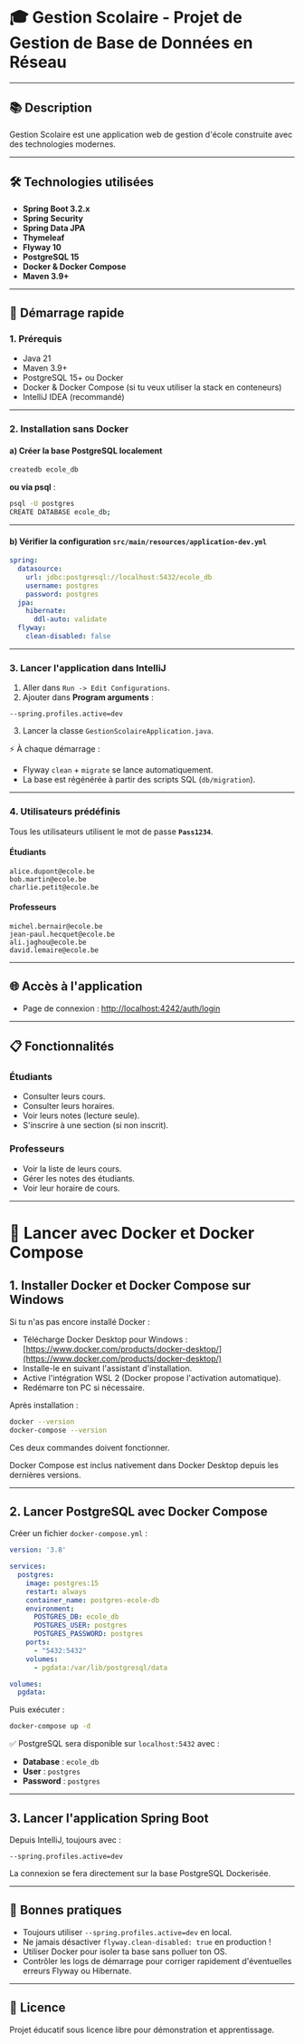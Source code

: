 # 🎓 Gestion Scolaire - Projet de Gestion de Base de Données en Réseau

---

## 📚 Description

Gestion Scolaire est une application web de gestion d'école construite avec des technologies modernes.

---

## 🛠️ Technologies utilisées

- **Spring Boot 3.2.x**
- **Spring Security**
- **Spring Data JPA**
- **Thymeleaf**
- **Flyway 10**
- **PostgreSQL 15**
- **Docker & Docker Compose**
- **Maven 3.9+**

---

## 🚀 Démarrage rapide

### 1. Prérequis

- Java 21
- Maven 3.9+
- PostgreSQL 15+ ou Docker
- Docker & Docker Compose (si tu veux utiliser la stack en conteneurs)
- IntelliJ IDEA (recommandé)

---

### 2. Installation sans Docker

#### a) Créer la base PostgreSQL localement

```bash
createdb ecole_db
```

**ou via psql** :
```bash
psql -U postgres
CREATE DATABASE ecole_db;
```

---

#### b) Vérifier la configuration `src/main/resources/application-dev.yml`

```yaml
spring:
  datasource:
    url: jdbc:postgresql://localhost:5432/ecole_db
    username: postgres
    password: postgres
  jpa:
    hibernate:
      ddl-auto: validate
  flyway:
    clean-disabled: false
```

---

### 3. Lancer l'application dans IntelliJ

1. Aller dans `Run -> Edit Configurations`.
2. Ajouter dans **Program arguments** :

```text
--spring.profiles.active=dev
```

3. Lancer la classe `GestionScolaireApplication.java`.

⚡ À chaque démarrage :
- Flyway `clean` + `migrate` se lance automatiquement.
- La base est régénérée à partir des scripts SQL (`db/migration`).

---

### 4. Utilisateurs prédéfinis

Tous les utilisateurs utilisent le mot de passe **`Pass1234`**.

#### Étudiants
```
alice.dupont@ecole.be
bob.martin@ecole.be
charlie.petit@ecole.be
```

#### Professeurs
```
michel.bernair@ecole.be
jean-paul.hecquet@ecole.be
ali.jaghou@ecole.be
david.lemaire@ecole.be
```

---

## 🌐 Accès à l'application

- Page de connexion : [http://localhost:4242/auth/login](http://localhost:4242/auth/login)

---

## 📋 Fonctionnalités

### Étudiants
- Consulter leurs cours.
- Consulter leurs horaires.
- Voir leurs notes (lecture seule).
- S'inscrire à une section (si non inscrit).

### Professeurs
- Voir la liste de leurs cours.
- Gérer les notes des étudiants.
- Voir leur horaire de cours.

---

# 🐳 Lancer avec Docker et Docker Compose

## 1. Installer Docker et Docker Compose sur Windows

Si tu n'as pas encore installé Docker :

- Télécharge Docker Desktop pour Windows : [https://www.docker.com/products/docker-desktop/](https://www.docker.com/products/docker-desktop/)
- Installe-le en suivant l'assistant d'installation.
- Active l'intégration WSL 2 (Docker propose l'activation automatique).
- Redémarre ton PC si nécessaire.

Après installation :
```bash
docker --version
docker-compose --version
```
Ces deux commandes doivent fonctionner.

Docker Compose est inclus nativement dans Docker Desktop depuis les dernières versions.

---

## 2. Lancer PostgreSQL avec Docker Compose

Créer un fichier `docker-compose.yml` :

```yaml
version: '3.8'

services:
  postgres:
    image: postgres:15
    restart: always
    container_name: postgres-ecole-db
    environment:
      POSTGRES_DB: ecole_db
      POSTGRES_USER: postgres
      POSTGRES_PASSWORD: postgres
    ports:
      - "5432:5432"
    volumes:
      - pgdata:/var/lib/postgresql/data

volumes:
  pgdata:
```

Puis exécuter :

```bash
docker-compose up -d
```

✅ PostgreSQL sera disponible sur `localhost:5432` avec :
- **Database** : `ecole_db`
- **User** : `postgres`
- **Password** : `postgres`

---

## 3. Lancer l'application Spring Boot

Depuis IntelliJ, toujours avec :

```text
--spring.profiles.active=dev
```

La connexion se fera directement sur la base PostgreSQL Dockerisée.

---

## 🎯 Bonnes pratiques

- Toujours utiliser `--spring.profiles.active=dev` en local.
- Ne jamais désactiver `flyway.clean-disabled: true` en production !
- Utiliser Docker pour isoler ta base sans polluer ton OS.
- Contrôler les logs de démarrage pour corriger rapidement d'éventuelles erreurs Flyway ou Hibernate.

---

## 📜 Licence

Projet éducatif sous licence libre pour démonstration et apprentissage.
